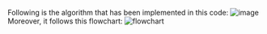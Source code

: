 Following is the algorithm that has been implemented in this code:
![image](https://github.com/user-attachments/assets/7c5ee2c2-dc8f-47f2-a414-bd287cc1f710)
Moreover, it follows this flowchart:
![flowchart](https://github.com/user-attachments/assets/e926c96c-9402-4136-aa31-8f26ae99605b)
